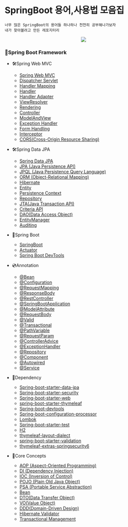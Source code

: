 # SpringBoot 용어,사용법 모음집
    너무 많은 SpringBoot의 용어들 하나하나 천천히 공부해나가보자
    내가 찾아볼려고 만든 레포지터리


    
<p align="center">
  <img src="https://github.com/user-attachments/assets/6878be51-e36b-4679-922e-da20c132c110">
</p>

### 🍃Spring Boot Framework
-  🛠Spring Web MVC
    - [Spring Web MVC](🛠Spring%20Web%20MVC/Spring%20Web%20MVC.md)
    - [Dispatcher Servlet](🛠Spring%20Web%20MVC/Dispatcher%20Servlet.md)
    - [Handler Mapping](🛠Spring%20Web%20MVC/HandlerMapping.md)
    - [Handler](🛠Spring%20Web%20MVC/Handler.md)
    - [Handler Adapter](🛠Spring%20Web%20MVC/Handler%20Adapter.md)
    - [ViewResolver](🛠Spring%20Web%20MVC/ViewResolver.md)
    - [Rendering](🛠Spring%20Web%20MVC/Rendering.md)
    - [Controller](🛠Spring%20Web%20MVC/Controller.md)
    - [ModelAndView](🛠Spring%20Web%20MVC/ModelAndView.md)
    - [Exception Handler](🛠Spring%20Web%20MVC/Exception%20Handler.md)
    - [Form Handling](🛠Spring%20Web%20MVC\Form%20Handling.md)
    - [Interceptor](🛠Spring%20Web%20MVC\Interceptor.md)
    - [CORS(Cross-Origin Resource Sharing)](🛠Spring%20Web%20MVC\CORS(Cross-Origin%20Resource%20Sharing).md)



- 🛠Spring Data JPA
    - [Spring Data JPA](🛠Spring%20Data%20JPA/Spring%20Data%20JPA.md)
    - [JPA (Java Persistence API)](🛠Spring%20Data%20JPA/JPA(Java%20Persistence%20API).md)
    - [JPQL (Java Persistence Query Language)](🛠Spring%20Data%20JPA/JPQL(Java%20Persistence%20Query%20Language).md)
    - [ORM (Object-Relational Mapping)](🛠Spring%20Data%20JPA/ORM(Object-Relational%20Mapping).md)
    - [Hibernate](🛠Spring%20Data%20JPA/Hibernate.md)
    - [Entity](🛠Spring%20Data%20JPA\Entity.md)
    - [Persistence Context](🛠Spring%20Data%20JPA\Persistence%20Context.md)
    - [Repository](🛠Spring%20Data%20JPA\Repository.md)
    - [JTA(Java Transaction API)](🛠Spring%20Data%20JPA\JTA(Java%20Transaction%20API).md)
    - [Criteria API](🛠Spring%20Data%20JPA\Criteria%20API.md)
    - [DAO(Data Access Object)](🛠Spring%20Data%20JPA\DAO(Data%20Access%20Object).md)
    - [EntityManager](🛠Spring%20Data%20JPA\EntityManager.md)
    - [Auditing](🛠Spring%20Data%20JPA\Auditing.md)





- 📝Spring Boot
  - [SpringBoot](📝Spring%20Boot/SpringBoot.md)
  - [Actuator](📝Spring%20Boot\Actuator.md)
  - [Spring Boot DevTools](📝Spring%20Boot\Spring%20Boot%20DevTools.md)



- 💿Annotation
    - [@Bean](💿Annotation/@Bean.md)
    - [@Configuration](💿Annotation/@Configuration.md)
    - [@RequestMapping](💿Annotation/@RequestMapping.md)
    - [@ResponseBody](💿Annotation/@ResponseBody.md)
    - [@RestController](💿Annotation/@RestController.md)
    - [@SpringBootApplication](💿Annotation/@SpringBootApplication.md)
    - [@ModelAttribute](💿Annotation\@ModelAttribute.md)
    - [@RequestBody](💿Annotation\@RequestBody.md)
    - [@Valid](💿Annotation\@Valid.md)
    - [@Transactional](💿Annotation\@Transactional.md)
    - [@PathVariable](💿Annotation\@PathVariable.md)
    - [@RequestParam](💿Annotation\@RequestParam.md)
    - [@ControllerAdvice](💿Annotation\@ControllerAdvice.md)
    - [@ExceptionHandler](💿Annotation\@ExceptionHandler.md)
    - [@Repository](💿Annotation\@Repository.md)
    - [@Component](💿Annotation\@Component.md)
    - [@Autowired](💿Annotation\@Autowired.md)
    - [@Service](💿Annotation\@Service.md)



- 🛒Dependency
  - [Spring-boot-starter-data-jpa](🛒Dependency\Spring-boot-starter-data-jpa.md)
  - [Spring-boot-starter-security](🛒Dependency\Spring-boot-starter-security.md)
  - [Spring-boot-starter-web](🛒Dependency\Spring-boot-starter-web.md)
  - [spring-boot-starter-thymeleaf](🛒Dependency\spring-boot-starter-thymeleaf.md)
  - [Spring-boot-devtools](🛒Dependency\spring-boot-devtools.md)
  - [Spring-boot-configuration-processor](🛒Dependency\Spring-boot-configuration-processor.md)
  - [Lombok](🛒Dependency\Lombok.md)
  - [Spring-boot-starter-test](🛒Dependency\Spring-boot-starter-test.md)
  - [H2](🛒Dependency\H2.md)
  - [thymeleaf-layout-dialect](🛒Dependency\thymeleaf-layout-dialect.md)
  - [spring-boot-starter-validation](🛒Dependency\spring-boot-starter-validation.md)
  - [thymeleaf-extras-springsecurity6](🛒Dependency\thymeleaf-extras-springsecurity6.md)

- 🌳Core Concepts
  - [AOP (Aspect-Oriented Programming)](🌳Core%20Concepts/AOP(Aspect-Oriented%20Programming).md)
  - [DI (Dependency Injection)](🌳Core%20Concepts/DI(Dependency%20Injection).md)
  - [IOC (Inversion of Control)](🌳Core%20Concepts/IOC(Inversion%20of%20Control).md)
  - [POJO (Plain Old Java Object)](🌳Core%20Concepts/POJO(Plain%20Old%20Java%20Object).md)
  - [PSA (Portable Service Abstraction)](🌳Core%20Concepts/PSA(Portable%20Service%20Abstraction).md)
  - [Bean](🌳Core%20Concepts/Bean.md)
  - [DTO(Data Transfer Object)](🌳Core%20Concepts\DTO(Data%20Transfer%20Object).md)
  - [VO(Value Object)](🌳Core%20Concepts\VO(Value%20Object).md)
  - [DDD(Domain-Driven Design)](🌳Core%20Concepts\DDD(Domain-Driven%20Design).md)
  - [Hibernate Validator](🌳Core%20Concepts\Hibernate%20Validator.md)
  - [Transactional Management](SpringBoot-knowledge\🌳Core%20Concepts\Transactional%20Management.md)
  